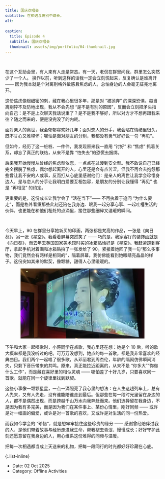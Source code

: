 ```yaml
---
title: 国庆欢唱会
subtitle: 在相遇与离别中成长。
alt: 

caption:
  title: Episode 4
  subtitle: 国庆欢唱会
  thumbnail: assets/img/portfolio/04-thumbnail.jpg
---
```


<div style="text-align: center;">
  <img src="assets/img/portfolio/04-content-01.jpg" alt="" style="max-width: 80%; height: auto;">
</div>

在这个互助会里，有人来有人走是常态。有一天，老侃在群里问我，群里怎么突然少了一个人。 换作以前，听到这样的话我一定会立刻慌起来，反复确认是谁离开 —— 因为我本就是个对离别格外敏感且焦虑的人，总怕身边的人会毫无征兆地离开。

这份焦虑像根细密的刺，藏在我心里很多年，那是对 “被抛弃” 的深深恐惧。每当离别猝不及防地出现，我从不会先想 “是不是有别的原因”，反而会立刻把矛头指向自己：是不是上次聊天我话说重了？是不是我不够好，所以对方才不想再跟我来往？随之而来的，便是没完没了的内耗。

面对亲人的离世，我会郁郁寡欢好几年；面对恋人的分手，我会陷在情绪里很久，既不甘心又难释怀；哪怕是面对朋友的分别，我都没有勇气好好说一句 “再见”。

但如今，经历了这一桩桩、一件件，我发现原来我一直用 “讨好” 和 “焦虑” 抓着关系，却忘了真正的联结，从来不是靠 “怕失去”的恐慌去捆绑。

后来我开始慢慢从曾经的焦虑型依恋，一点点在过渡到安全型。我不敢说自己已经完全摆脱了焦虑，偶尔想起离开的人，心里还是会有点苦涩，但我不再会去抱怨那些曾让我不安的人或事，反而打从心底里感谢他们：是亲人的离世让我学会珍惜身边人，是与恋人的分手让我明白爱要互相包容，是朋友的分别让我懂得 “再见” 也是 “再相见” 的约定。

更重要的是，这份成长让我学会了 “活在当下”—— 不再执着于追问 “为什么要走”，而是格外看重那些此刻还陪在我身边、跟我一起分享心事、一起吐槽生活的伙伴，也更能在和他们相处的点滴里，接住那些细碎又温暖的瞬间。

<div style="text-align: center;">
  <img src="assets/img/portfolio/04-content-02.jpg" alt="" style="max-width: 80%; height: auto;">
</div>

今天早上，90 在群里分享她新买的印画，两张都是梵高的作品，一张是《向日葵》，另一张《星空》。我看着屏幕突然笑了 —— 巧的是，我家客厅的装饰画就是《向日葵》，而去年去英国国家美术馆时买的冰箱贴恰好是《星空》。我赶紧跑到客厅，拿起手机对着画和冰箱贴拍了一张发给了 90。紧接着她回了我一句“那么多事物，我们竟然会有两样是相同的”，隔着屏幕，我仿佛能看到她眼睛亮晶晶的样子。这份突如其来的默契，像颗糖，甜得人心里暖暖的。

<div style="text-align: center;">
  <img src="assets/img/portfolio/04-content-03.jpg" alt="" style="max-width: 80%; height: auto;">
</div>

下午和大家一起唱歌时，小蒋同学在点歌，我心里还在想：她是个 10 后，听的歌大概率都是我没听过的吧。可万万没想到，她点的每一首歌，都是我非常喜欢的经典曲目。我们两个一起唱了很多歌，从邓丽君到周杰伦，年龄的隔阂仿佛瞬间消失，只剩下音乐带来的共鸣。原来，真正能拉近距离的，从来不是 “你多大”“你做什么工作”，而是藏在喜好里的相似灵魂 —— 哪怕差了十好几岁，只要喜欢同一首歌，就能在同一个旋律里找到默契。

这些小事像一颗颗星星，一点一滴照亮了我心里的想法：在人生这趟列车上，总有人先来，又有人先走，没有谁能陪谁走到最后。但那些在每一段时光里留在身边的人，都不是偶然出现，而是跨越千山万水向我奔赴而来。他们选择留在我身边，不是因为我有多完美，而是因为我们在某件事上、某份心情里，刚好同频 —— 或许是对一幅画的偏爱，或许是对一首歌的喜欢，又或许是对生活的同一份热爱。

而我如今学会的 “珍惜”，就是想牢牢接住这些珍贵的缘分 —— 感谢曾经陪伴过我的人，是他们带着故事与经历走进我生命，帮我褪去青涩、慢慢成长；好好守护此刻还愿意留在我身边的人，用心维系这份难得的同频与温暖。

把每一次相遇都当成上天送来的礼物，把每一段同行的时光都好好珍藏在心底。

{:.list-inline}
- Date: 02 Oct 2025
- Category: Offline Activities